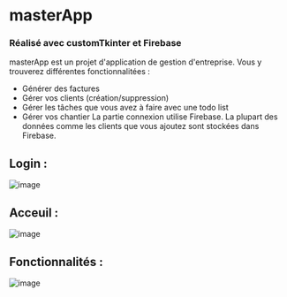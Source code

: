 # masterApp
### Réalisé avec customTkinter et Firebase
masterApp est un projet d'application de gestion d'entreprise.
Vous y trouverez différentes fonctionnalitées : 
- Générer des factures 
- Gérer vos clients (création/suppression)
- Gérer les tâches que vous avez à faire avec une todo list
- Gérer vos chantier 
La partie connexion utilise Firebase.
La plupart des données comme les clients que vous ajoutez sont stockées dans Firebase.

## Login :
![image](https://github.com/Oline77/masterApp/assets/64975800/88fa00e4-6b4c-446b-8ab9-ce7b259ef7af)

## Acceuil :
![image](https://github.com/Oline77/masterApp/assets/64975800/adc6a790-959c-422d-bfbb-4200143f406e)

## Fonctionnalités :
![image](https://github.com/Oline77/masterApp/assets/64975800/ec6e5b37-5713-45fe-a48d-5138822f1ef8)
